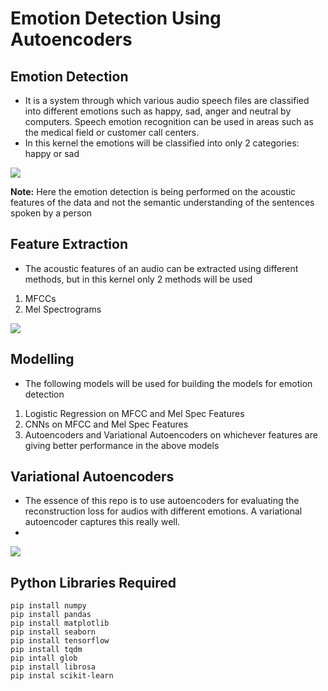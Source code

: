 # Emotion Detection Using Autoencoders

## Emotion Detection
- It is a system through which various audio speech files are classified into different emotions such as happy, sad, anger and neutral by computers. Speech emotion recognition can be used in areas such as the medical field or customer call centers.
- In this kernel the emotions will be classified into only 2 categories: happy or sad

![](https://miro.medium.com/max/1185/1*6erovyvVqpraE2VR0f3vfw.jpeg)

**Note:** Here the emotion detection is being performed on the acoustic features of the data and not the semantic understanding of the sentences spoken by a person

## Feature Extraction 
- The acoustic features of an audio can be extracted using different methods, but in this kernel only 2 methods will be used
1. MFCCs
2. Mel Spectrograms

![](https://images.deepai.org/converted-papers/2005.12779/x3.png)

## Modelling
- The following models will be used for building the models for emotion detection
1. Logistic Regression on MFCC and Mel Spec Features
2. CNNs on MFCC and Mel Spec Features
3. Autoencoders and Variational Autoencoders on whichever features are giving better performance in the above models

## Variational Autoencoders
- The essence of this repo is to use autoencoders for evaluating the reconstruction loss for audios with different emotions. A variational autoencoder captures this really well.
- 
![](https://www.jeremyjordan.me/content/images/2018/03/Screen-Shot-2018-03-18-at-12.24.19-AM.png)

## Python Libraries Required
```
pip install numpy
pip install pandas
pip install matplotlib
pip install seaborn
pip install tensorflow
pip install tqdm
pip intall glob
pip install librosa
pip instal scikit-learn
```
